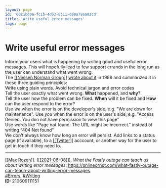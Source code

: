 ```yaml
---
layout: page
id: '60c1bd0a-fc1b-4d03-8c11-de9a79aa03cd'
title: 'Write useful error messages'
tags: page
---
```

  
# Write useful error messages

<div class="space-y-2">
<div class="element-block ml-0"><div class="flex-1">Inform your users what is happening by writing good and useful error messages. This will hopefully lead to few support errands in the long run as the user can understand what went wrong.</div></div>

<div class="element-block ml-0"><div class="flex-1">The <a class="text-teal-400 group" href="/pages/nielsen-norman-group"><span class="text-gray-500 group-hover:text-yellow-500">[[</span>Nielsen Norman Group<span class="text-gray-500 group-hover:text-yellow-500">]]</span></a> <a class="text-indigo-400" href="https://www.nngroup.com/articles/improving-dreaded-404-error-message/" target="_blank" rel="">wrote about it</a> in 1998 and summarized it in these three guiding principles:</div></div>

<div class="element-block ml-4"><div class="flex-1">Write using plain words. Avoid technical jargon and error codes</div></div>

<div class="element-block ml-4"><div class="flex-1">Tell the user exactly what went wrong. <strong class="text-rose-400">What</strong> happened, and <strong class="text-rose-400">why</strong>?</div></div>

<div class="element-block ml-4"><div class="flex-1">Tell the user how the problem can be fixed. <strong class="text-rose-400">When</strong> will it be fixed and <strong class="text-rose-400">How</strong> can the user respond to the error?</div></div>



<div class="element-block ml-0"><div class="flex-1">Use <em>we</em> when the error is on the developer's side, e.g. "We are down for maintenance". Use <em>you</em> when the error is on the user's side, e.g. "Access Denied. You don not have permission to view this page"</div></div>

<div class="element-block ml-0"><div class="flex-1">Use words like "Page not found. The URL might be incorrect." instead of writing "404 Not found"</div></div>

<div class="element-block ml-0"><div class="flex-1">We don't always know how long an error will persist. Add links to a status page (if available), to a <a class="text-teal-400 group" href="/pages/twitter"><span class="text-gray-500 group-hover:text-yellow-500">[[</span>Twitter<span class="text-gray-500 group-hover:text-yellow-500">]]</span></a> acccount, or another way for the user to get in touch if they need to.</div></div>

<hr class="border-gray-700 !my-5" />

<div class="element-block ml-0"><div class="flex-1"><a class="text-teal-400 group" href="/pages/max-rozen"><span class="text-gray-500 group-hover:text-yellow-500">[[</span>Max Rozen<span class="text-gray-500 group-hover:text-yellow-500">]]</span></a>. (<a class="text-teal-400 group" href="/pages/2021-06-08"><span class="text-gray-500 group-hover:text-yellow-500">[[</span>2021-06-08<span class="text-gray-500 group-hover:text-yellow-500">]]</span></a>). <em>What the Fastly outage can teach us about writing error messages</em>. <a class="text-indigo-400" href="https://onlineornot.com/what-fastly-outage-can-teach-about-writing-error-messages" target="_blank" rel="">https://onlineornot.com/what-fastly-outage-can-teach-about-writing-error-messages</a></div></div>

<div class="element-block ml-0"><div class="flex-1"><a class="text-gray-400" href="/pages/errors">#Errors</a>, <a class="text-gray-400" href="/pages/writing">#Writing</a></div></div>

<div class="element-block ml-0"><div class="flex-1"><strong class="text-rose-400">ID:</strong> 210609111151</div></div>
</div>
